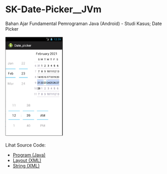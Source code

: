 # SK-Date-Picker__JVm
Bahan Ajar Fundamental Pemrograman Java (Android) - Studi Kasus; Date Picker<br><br>
<img src="https://github.com/RizkyKhapidsyah/SK-Date-Picker__JVm/blob/main/Date_picker/result/001.PNG" height=310px width=180px><br><br>
Lihat Source Code:<br>
- <a href="https://github.com/RizkyKhapidsyah/SK-Date-Picker__JVm/blob/main/Date_picker/src/com/example/date_picker/Date_picker_MainActivity.java">Program (Java)</a><br>
- <a href="https://github.com/RizkyKhapidsyah/SK-Date-Picker__JVm/blob/main/Date_picker/res/layout/activity_date_picker__main.xml">Layout (XML)</a><br>
- <a href="https://github.com/RizkyKhapidsyah/SK-Date-Picker__JVm/blob/main/Date_picker/res/values/strings.xml">String (XML)</a>
